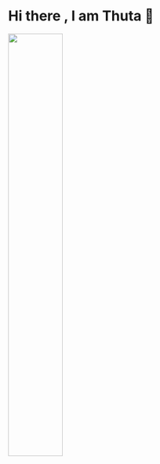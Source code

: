 # Hi there , I am Thuta 👋

<img align="left" width="47%" src="https://github-readme-stats.vercel.app/api?username=LukasUnbesiegt&show_icons=true&theme=graywhite"/>


